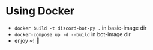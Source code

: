 # Using Docker

- `docker build -t discord-bot-py .` in basic-image dir
- `docker-compose up -d --build` in bot-image dir
- enjoy ~! 🎉️
